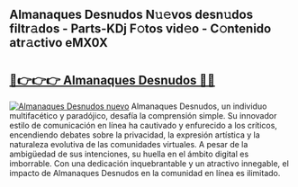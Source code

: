 ## Almanaques Desnudos N𝚞𝚎vos desn𝚞dos filtr𝚊dos - Parts-KDj F𝚘tos vid𝚎o - C𝚘ntenido atr𝚊ctivo eMX0X

# <h2><a href="http://mbb2vh.tromn.icu/?c=Almanaques+Desnudos">🔗👉👉👉 Almanaques Desnudos 🔗🔗</a></h2>

[![Almanaques Desnudos nuevo](https://i.imgur.com/pEAQMta.gif)](http://mbb2vh.tromn.icu/?c=Almanaques+Desnudos)
Almanaques Desnudos, un individuo multifacético y paradójico, desafía la comprensión simple. Su innovador estilo de comunicación en línea ha cautivado y enfurecido a los críticos, encendiendo debates sobre la privacidad, la expresión artística y la naturaleza evolutiva de las comunidades virtuales. A pesar de la ambigüedad de sus intenciones, su huella en el ámbito digital es imborrable. Con una dedicación inquebrantable y un atractivo innegable, el impacto de Almanaques Desnudos en la comunidad en línea es ilimitado.

